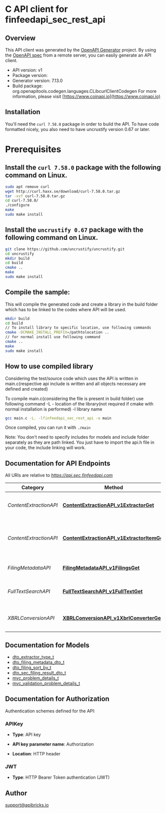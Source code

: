 # C API client for finfeedapi_sec_rest_api

## Overview
This API client was generated by the [OpenAPI Generator](https://openapi-generator.tech) project. By using the [OpenAPI spec](https://openapis.org) from a remote server, you can easily generate an API client.

- API version: v1
- Package version: 
- Generator version: 7.13.0
- Build package: org.openapitools.codegen.languages.CLibcurlClientCodegen
For more information, please visit [https://www.coinapi.io](https://www.coinapi.io)

## Installation
You'll need the `curl 7.58.0` package in order to build the API. To have code formatted nicely, you also need to have uncrustify version 0.67 or later.

# Prerequisites

## Install the `curl 7.58.0` package with the following command on Linux.
```bash
sudo apt remove curl
wget http://curl.haxx.se/download/curl-7.58.0.tar.gz
tar -xvf curl-7.58.0.tar.gz
cd curl-7.58.0/
./configure
make
sudo make install
```
## Install the `uncrustify 0.67` package with the following command on Linux.
```bash
git clone https://github.com/uncrustify/uncrustify.git
cd uncrustify
mkdir build
cd build
cmake ..
make
sudo make install
```

## Compile the sample:
This will compile the generated code and create a library in the build folder which has to be linked to the codes where API will be used.
```bash
mkdir build
cd build
// To install library to specific location, use following commands
cmake -DCMAKE_INSTALL_PREFIX=/pathtolocation ..
// for normal install use following command
cmake ..
make
sudo make install
```
## How to use compiled library
Considering the test/source code which uses the API is written in main.c(respective api include is written and all objects necessary are defined and created)

To compile main.c(considering the file is present in build folder) use following command
-L - location of the library(not required if cmake with normal installation is performed)
-l library name
```bash
gcc main.c -L. -lfinfeedapi_sec_rest_api -o main
```
Once compiled, you can run it with ``` ./main ```

Note: You don't need to specify includes for models and include folder separately as they are path linked. You just have to import the api.h file in your code, the include linking will work.

## Documentation for API Endpoints

All URIs are relative to *https://api.sec.finfeedapi.com*

Category | Method | HTTP request | Description
------------ | ------------- | ------------- | -------------
*ContentExtractionAPI* | [**ContentExtractionAPI_v1ExtractorGet**](docs/ContentExtractionAPI.md#ContentExtractionAPI_v1ExtractorGet) | **GET** /v1/extractor | Extract and classify SEC filing content
*ContentExtractionAPI* | [**ContentExtractionAPI_v1ExtractorItemGet**](docs/ContentExtractionAPI.md#ContentExtractionAPI_v1ExtractorItemGet) | **GET** /v1/extractor/item | Extract specific item content from SEC filing
*FilingMetadataAPI* | [**FilingMetadataAPI_v1FilingsGet**](docs/FilingMetadataAPI.md#FilingMetadataAPI_v1FilingsGet) | **GET** /v1/filings | Query SEC filing metadata
*FullTextSearchAPI* | [**FullTextSearchAPI_v1FullTextGet**](docs/FullTextSearchAPI.md#FullTextSearchAPI_v1FullTextGet) | **GET** /v1/full-text | Full-text search of SEC filing documents
*XBRLConversionAPI* | [**XBRLConversionAPI_v1XbrlConverterGet**](docs/XBRLConversionAPI.md#XBRLConversionAPI_v1XbrlConverterGet) | **GET** /v1/xbrl-converter | Convert XBRL data to JSON format


## Documentation for Models

 - [dto_extractor_type_t](docs/dto_extractor_type.md)
 - [dto_filing_metadata_dto_t](docs/dto_filing_metadata_dto.md)
 - [dto_filing_sort_by_t](docs/dto_filing_sort_by.md)
 - [dto_sec_filing_result_dto_t](docs/dto_sec_filing_result_dto.md)
 - [mvc_problem_details_t](docs/mvc_problem_details.md)
 - [mvc_validation_problem_details_t](docs/mvc_validation_problem_details.md)


## Documentation for Authorization


Authentication schemes defined for the API:
### APIKey

- **Type**: API key

- **API key parameter name**: Authorization
- **Location**: HTTP header

### JWT


- **Type**: HTTP Bearer Token authentication (JWT)


## Author

support@apibricks.io

